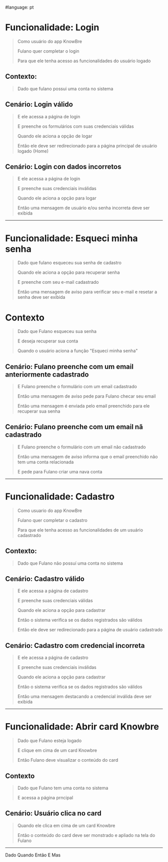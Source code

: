 #language: pt

# Funcionalidade: Login
>Como usuário do app KnowBre
>
>Fulano quer completar o login 
>
>Para que ele tenha acesso as funcionalidades do usuário logado
>   
## Contexto:
>Dado que fulano possui uma conta no sistema
>
## Cenário: Login válido
>E ele acessa a página de login
>
>E preenche os formulários com suas credenciais válidas
>
>Quando ele aciona a opção de logar
>
>Então ele deve ser redirecionado para a página principal de usuário logado (Home)
>
## Cenário: Login con dados incorretos
>E ele acessa a página de login
>
>E preenche suas credenciais inválidas
>
>Quando ele aciona a opção para logar
>
>Então uma mensagem de usuário e/ou senha incorreta deve ser exibida 
>
-----
# Funcionalidade: Esqueci minha senha
>Dado que fulano esqueceu sua senha de cadastro
>
>Quando ele aciona a opção para recuperar senha
>
>E preenche com seu e-mail cadastrado
>
>Então uma mensagem de aviso para verificar seu e-mail e resetar a senha deve ser exibida
>
# Contexto
>Dado que Fulano esqueceu sua senha
>
>E deseja recuperar sua conta
>
>Quando o usuário aciona a função "Esqueci minha senha"
>
## Cenário: Fulano preenche com um email anteriormente cadastrado
>E Fulano preenche o formulário com um email cadastrado
>
>Então uma mensagem de aviso pede para Fulano checar seu email
>
>Então uma mensagem é enviada pelo email preenchido para ele recuperar sua senha
>
## Cenário: Fulano preenche com um email nã cadastrado
>E Fulano preenche o formulário com um email não cadastrado
>
>Então uma mensagem de aviso informa que o email preenchido não tem uma conta relacionada
>
>E pede para Fulano criar uma nava conta
>
-----
# Funcionalidade: Cadastro
>Como usuario do app KnowBre
>
>Fulano quer completar o cadastro 
>
>Para que ele tenha acesso as funcionalidades de um usuário cadastrado
>
## Contexto:
>Dado que Fulano não possuí uma conta no sistema
>
## Cenário: Cadastro válido
>E ele acessa a página de cadastro
>
>E preenche suas credenciais válidas
>
>Quando ele aciona a opção para cadastrar
>
>Então o sistema verifica se os dados registrados são válidos
>
>Então ele deve ser redirecionado para a página de usuário cadastrado
>
## Cenário: Cadastro com credencial incorreta
>E ele acessa a página de cadastro
>
>E preenche suas credenciais inválidas
>
>Quando ele aciona a opção para cadastrar
>
>Então o sistema verifica se os dados registrados são válidos
>
>Então uma mensagem destacando a credencial inválida deve ser exibida
-----
# Funcionalidade: Abrir card Knowbre
>Dado que Fulano esteja logado
>
>E clique em cima de um card Knowbre
>
>Então Fulano deve visualizar o conteúdo do card
## Contexto
>Dado que Fulano tem uma conta no sistema
>
>E acessa a página prncipal
>
## Cenário: Usuário clica no card
>Quando ele clica em cima de um card Knowbre
>
>Então o conteúdo do card deve ser monstrado e apliado na tela do Fulano
>
-----

Dado
Quando
Então
E
Mas
